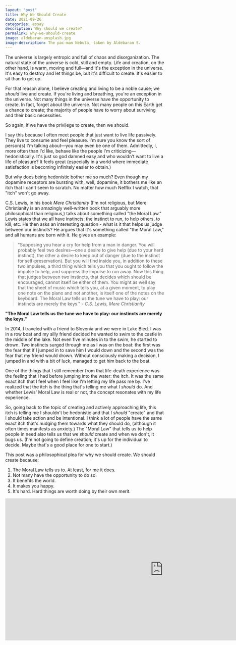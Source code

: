 ```yaml
---
layout: "post"
title: Why We Should Create
date: 2021-09-26
categories: essay
description: Why should we create?
permalink: why-we-should-create
image: aldebaran-unsplash.jpg
image-description: The pac-man Nebula, taken by Aldebaran S.
---
```


The universe is largely entropic and full of chaos and disorganization. The natural state of the universe is cold, still and empty. Life and creation, on the other hand, is warm, moving and full—and it's the exception in the universe. It's easy to destroy and let things be, but it's difficult to create. It's easier to sit than to get up.

For that reason alone, I believe creating and living to be a noble cause; we *should* live and create. If you're living and breathing, you're an exception in the universe. Not many things in the universe have the opportunity to create. In fact, forget about the universe. Not many people on this Earth get a chance to create; the majority of people have to worry about surviving and their basic necessities.

So again, if we have the privilege to create, then we should.

I say this because I often meet people that just want to live life passively. They live to consume and feel pleasure. I'm sure you know the sort of person(s) I'm talking about—you may even be one of them. Admittedly, I, more often than I'd like, behave like the people I'm criticizing—hedonistically. It's just so god damned easy and who wouldn't want to live a life of pleasure? It feels great (especially in a world where immediate satisfaction is becoming infinitely easier to obtain.)

But why does being hedonistic bother me so much? Even though my dopamine receptors are bursting with, well, dopamine, it bothers me like an itch that I can't seem to scratch. No matter how much Netflix I watch, that "itch" won't go away.

C.S. Lewis, in his book *Mere Christianity* (I'm not religious, but Mere Christianity is an amazingly well-written book that arguably more philosophical than religious,) talks about something called "the Moral Law." Lewis states that we all have instincts: the instinct to run, to help others, to kill, etc. He then asks an interesting question - what is it that helps us judge between our instincts? He argues that it's something called "the Moral Law," and all humans are born with it. He gives an example:

>"Supposing you hear a cry for help from a man in danger. You will probably feel two desires—one a desire to give help (due to your herd instinct), the other a desire to keep out of danger (due to the instinct for self-preservation). But you will find inside you, in addition to these two impulses, a third thing which tells you that you ought to follow the impulse to help, and suppress the impulse to run away. Now this thing that judges between two instincts, that decides which should be encouraged, cannot itself be either of them. You might as well say that the sheet of music which tells you, at a given moment, to play one note on the piano and not another, is itself one of the notes on the keyboard. The Moral Law tells us the tune we have to play: our instincts are merely the keys." - *C.S. Lewis, Mere Christianity*

**"The Moral Law tells us the tune we have to play: our instincts are merely the keys."**

In 2014, I traveled with a friend to Slovenia and we were in Lake Bled. I was in a row boat and my silly friend decided he wanted to swim to the castle in the middle of the lake. Not even five minutes in to the swim, he started to drown. Two instincts surged through me as I was on the boat: the first was the fear that if I jumped in to save him I would down and the second was the fear that my friend would drown. Without consciously making a decision, I jumped in and with a bit of luck, managed to get him back to the boat.

One of the things that I still remember from that life-death experience was the feeling that I had before jumping into the water: the itch. It was the same exact itch that I feel when I feel like I'm letting my life pass me by. I've realized that the itch is the thing that's telling me what I *should* do. And whether Lewis' Moral Law is real or not, the concept resonates with my life experience.

So, going back to the topic of creating and actively approaching life, this itch is telling me I shouldn't be hedonistic and that I *should* "create" and that I should take action and be intentional. I think a lot of people have the same exact itch that's nudging them towards what they should do, (although it often times manifests as anxiety.) The "Moral Law" that tells us to help people in need also tells us that we *should* create and when we don't, it bugs us. (I'm not going to define creation; it's up for the individual to decide. Maybe that's a good place for one to start.)

This post was a philosophical plea for why we should create. We should create because:

1. The Moral Law tells us to. At least, for me it does.
2. Not many have the opportunity to do so.
3. It benefits the world.
4. It makes you happy.
2. It's hard. Hard things are worth doing by their own merit.

<iframe width="1000px" height="450px" src="https://www.youtube.com/embed/JBxl3qCXbRU" title="YouTube video player" frameborder="0" allow="accelerometer; autoplay; clipboard-write; encrypted-media; gyroscope; picture-in-picture" allowfullscreen></iframe>
